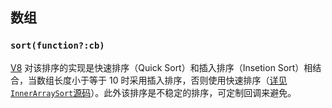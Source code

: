 ## 数组

### `sort(function?:cb)`

[V8](https://github.com/v8/v8) 对该排序的实现是快速排序（Quick Sort）和插入排序（Insetion Sort）相结合，当数组长度小于等于 10 时采用插入排序，否则使用快速排序（[详见`InnerArraySort`源码](https://github.com/v8/v8/blob/e6bebb3a28dcb9b3fd4db1c506d8c3212ca19e61/src/js/array.js#L645)）。此外该排序是不稳定的排序，可定制回调来避免。
